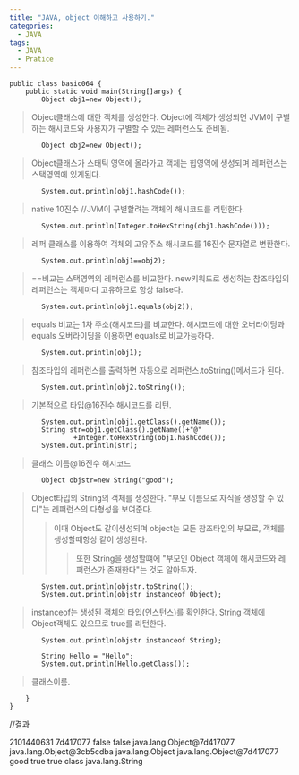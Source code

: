 ```yaml
---
title: "JAVA, object 이해하고 사용하기."
categories:
  - JAVA
tags:
  - JAVA
  - Pratice
---
```


	public class basic064 {
		public static void main(String[]args) {
			Object obj1=new Object(); 
>Object클래스에 대한 객체를 생성한다. Object에 객체가 생성되면 JVM이 구별하는 해시코드와 사용자가 구별할 수 있는 레퍼런스도 준비됨.

			Object obj2=new Object();
>Object클래스가 스태틱 영역에 올라가고 객체는 힙영역에 생성되며 레퍼런스는 스택영역에 있게된다.
			
			System.out.println(obj1.hashCode());
>native 10진수 //JVM이 구별할려는 객체의 해시코드를 리턴한다.

			System.out.println(Integer.toHexString(obj1.hashCode())); 
>레퍼 클래스를 이용하여 객체의 고유주소 해시코드를 16진수 문자열로 변환한다.

			System.out.println(obj1==obj2);	
>==비교는 스택영역의 레퍼런스를 비교한다. new키워드로 생성하는 참조타입의 레퍼런스는 객체마다 고유하므로 항상 false다.

			System.out.println(obj1.equals(obj2));
>equals 비교는 1차 주소(해시코드)를 비교한다. 해시코드에 대한 오버라이딩과 equals 오버라이딩을 이용하면 equals로 비교가능하다.

			System.out.println(obj1); 
>참조타입의 레퍼런스를 출력하면 자동으로 레퍼런스.toString()메서드가 된다.

			System.out.println(obj2.toString());
>기본적으로 타입@16진수 해시코드를 리턴.

			
			System.out.println(obj1.getClass().getName());
			String str=obj1.getClass().getName()+"@"
					+Integer.toHexString(obj1.hashCode());
			System.out.println(str);
>클래스 이름@16진수 해시코드
			
			Object objstr=new String("good");
>Object타입의 String의 객체를 생성한다. "부모 이름으로 자식을 생성할 수 있다"는 레퍼런스의 다형성을 보여준다. 
>>이때 Object도 같이생성되며 object는 모든 참조타입의 부모로, 객체를 생성할때항상 같이 생성된다. 
>>>또한 String을 생성할떄에 "부모인 Object 객체에 해시코드와 레퍼런스가 존재한다"는 것도 알아두자.

			System.out.println(objstr.toString());
			System.out.println(objstr instanceof Object);
>instanceof는 생성된 객체의 타입(인스턴스)를 확인한다. String 객체에 Object객체도 있으므로 true를 리턴한다.

			System.out.println(objstr instanceof String);
			
			String Hello = "Hello";
			System.out.println(Hello.getClass());
>클래스이름.

		}
	}

//결과

2101440631
7d417077
false
false
java.lang.Object@7d417077
java.lang.Object@3cb5cdba
java.lang.Object
java.lang.Object@7d417077
good
true
true
class java.lang.String

